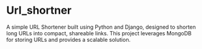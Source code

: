 # Url_shortner
A simple URL Shortener built using Python and Django, designed to shorten long URLs into compact, shareable links. This project leverages MongoDB for storing URLs and provides a scalable solution.
